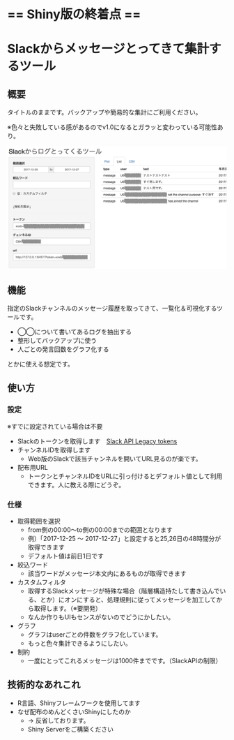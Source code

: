 # == Shiny版の終着点 ==

# Slackからメッセージとってきて集計するツール
## 概要

タイトルのままです。バックアップや簡易的な集計にご利用ください。

※色々と失敗している感があるのでv1.0になるとガラッと変わっている可能性あり。

![screenshot](https://github.com/stkdev/slack_getter/blob/images/screenshot.png?raw=true)

## 機能

指定のSlackチャンネルのメッセージ履歴を取ってきて、一覧化＆可視化するツールです。

* ◯◯について書いてあるログを抽出する
* 整形してバックアップに使う
* 人ごとの発言回数をグラフ化する

とかに使える想定です。

## 使い方

### 設定

※すでに設定されている場合は不要
* Slackのトークンを取得します　[Slack API Legacy tokens](https://api.slack.com/custom-integrations/legacy-tokens)
* チャンネルIDを取得します
    * Web版のSlackで該当チャンネルを開いてURL見るのが楽です。
* 配布用URL
    * トークンとチャンネルIDをURLに引っ付けるとデフォルト値として利用できます。人に教える際にどうぞ。

### 仕様
* 取得範囲を選択
    * from側の00:00〜to側の00:00までの範囲となります
    * 例）「2017-12-25 〜 2017-12-27」と設定すると25,26日の48時間分が取得できます
    * デフォルト値は前日1日です
* 絞込ワード
    * 該当ワードがメッセージ本文内にあるものが取得できます
* カスタムフィルタ
    * 取得するSlackメッセージが特殊な場合（階層構造持たして書き込んでいる、とか）にオンにすると、処理規則に従ってメッセージを加工してから取得します。（※要開発）
    * なんか作りもUIもセンスがないのでどうにかしたい。
* グラフ
    * グラフはuserごとの件数をグラフ化しています。
    * もっと色々集計できるようにしたい。
* 制約
    * 一度にとってこれるメッセージは1000件までです。（SlackAPIの制限）

## 技術的なあれこれ

* R言語、Shinyフレームワークを使用してます
* なぜ配布のめんどくさいShinyにしたのか
    * → 反省しております。
    * Shiny Serverをご構築ください

